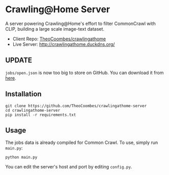# Crawling@Home Server
A server powering Crawling@Home's effort to filter CommonCrawl with CLIP, building a large scale image-text dataset.
* Client Repo: [TheoCoombes/crawlingathome](https://drive.google.com/file/d/1XeIuFikFBt1lK49BDni3d5-EjeG75yAA/view?usp=sharing)
* Live Server: http://crawlingathome.duckdns.org/

## UPDATE
`jobs/open.json` is now too big to store on GitHub. You can download it from [here](https://drive.google.com/file/d/1XeIuFikFBt1lK49BDni3d5-EjeG75yAA/view?usp=sharing).

## Installation
```
git clone https://github.com/TheoCoombes/crawlingathome-server
cd crawlingathome-server
pip install -r requirements.txt
```

## Usage
The jobs data is already compiled for Common Crawl. To use, simply run `main.py`:
```
python main.py
```
You can edit the server's host and port by editing `config.py`.
